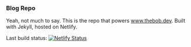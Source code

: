 ### Blog Repo

Yeah, not much to say. This is the repo that powers www.thebob.dev. Built with Jekyll, hosted on Netlify.

Last build status: [![Netlify Status](https://api.netlify.com/api/v1/badges/9727f051-52fd-4ae7-9128-a0812610ca69/deploy-status)](https://app.netlify.com/sites/raymondcamden/deploys)
